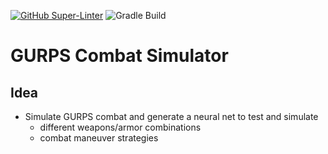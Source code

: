 [![GitHub Super-Linter](https://github.com/yolgie/GurpsCombatSimulator/workflows/Github%20Super%20Linter/badge.svg?branch=main)](https://github.com/marketplace/actions/super-linter) ![Gradle Build](https://github.com/yolgie/GurpsCombatSimulator/workflows/Gradle%20Build/badge.svg?branch=main)

# GURPS Combat Simulator

## Idea
* Simulate GURPS combat and generate a neural net to test and simulate
  * different weapons/armor combinations
  * combat maneuver strategies
